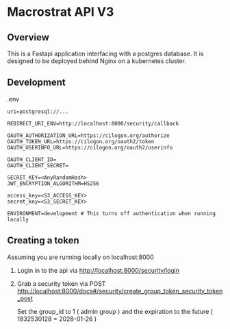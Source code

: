 # Macrostrat API V3

## Overview

This is a Fastapi application interfacing with a postgres database. It is designed to be deployed behind
Nginx on a kubernetes cluster.

## Development

.env

```shell
uri=postgresql://...

REDIRECT_URI_ENV=http://localhost:8000/security/callback

OAUTH_AUTHORIZATION_URL=https://cilogon.org/authorize
OAUTH_TOKEN_URL=https://cilogon.org/oauth2/token
OAUTH_USERINFO_URL=https://cilogon.org/oauth2/userinfo

OAUTH_CLIENT_ID=
OAUTH_CLIENT_SECRET=

SECRET_KEY=<AnyRandomHash>
JWT_ENCRYPTION_ALGORITHM=HS256

access_key=<S3_ACCESS_KEY>
secret_key=<S3_SECRET_KEY>

ENVIRONMENT=development # This turns off authentication when running locally
```

## Creating a token

Assuming you are running locally on localhost:8000

1. Login in to the api via [http://localhost:8000/security/login](http://localhost:8000/security/login)

2. Grab a security token via
   POST [http://localhost:8000/docs#/security/create_group_token_security_token_post](http://localhost:8000/docs#/security/create_group_token_security_token_post)

   Set the group_id to 1 ( admin group ) and the expiration to the future ( 1832530128 = 2028-01-26 )
